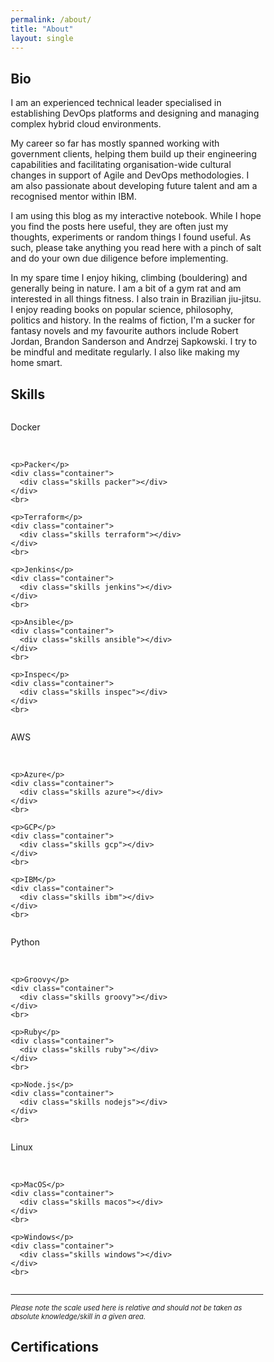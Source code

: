 ```yaml
---
permalink: /about/
title: "About"
layout: single
---
```


## Bio

I am an experienced technical leader specialised in establishing DevOps platforms and designing and managing complex hybrid cloud environments.

My career so far has mostly spanned working with government clients, helping them build up their engineering capabilities and facilitating organisation-wide cultural changes in support of Agile and DevOps methodologies. I am also passionate about developing future talent and am a recognised mentor within IBM.

I am using this blog as my interactive notebook. While I hope you find the posts here useful, they are often just my thoughts, experiments or random things I found useful. As such, please take anything you read here with a pinch of salt and do your own due diligence before implementing.

In my spare time I enjoy hiking, climbing (bouldering) and generally being in nature. I am a bit of a gym rat and am interested in all things fitness. I also train in Brazilian jiu-jitsu. I enjoy reading books on popular science, philosophy, politics and history. In the realms of fiction, I'm a sucker for fantasy novels and my favourite authors include Robert Jordan, Brandon Sanderson and Andrzej Sapkowski. I try to be mindful and meditate regularly. I also like making my home smart.

## Skills

<html>
<head>
<meta name="viewport" content="width=device-width, initial-scale=1">
<style>
* {box-sizing: border-box}

.container {
  width: 100%;
  background-color: #ddd;
  border-radius: 25px;
  border: 2px solid;
  border-color: #878383;
}

.skills {
  text-align: bottom;
  padding-top: 5px;
  padding-bottom: 5px;
  color: white;
  border-radius: 25px;
}

.terraform {width: 90%; background-color: #363535;}
.docker {width: 80%; background-color: #363535;}
.packer {width: 70%; background-color: #363535;}
.jenkins {width: 70%; background-color: #363535;}
.ansible {width: 70%; background-color: #363535;}
.inspec {width: 60%; background-color: #363535;}
.kitchenci {width: 50%; background-color: #363535;}

.python {width: 80%; background-color: #363535;}
.groovy {width: 60%; background-color: #363535;}
.ruby {width: 30%; background-color: #363535;}
.nodejs {width: 20%; background-color: #363535;}
.go {width: 20%; background-color: #363535;}

.aws {width: 80%; background-color: #3b7bf4;}
.azure {width: 40%; background-color: #3b7bf4;}
.gcp {width: 20%; background-color: #3b7bf4;}
.ibm {width: 10%; background-color: #3b7bf4;}

.linux {width: 80%; background-color: #3b7bf4;}
.macos {width: 80%; background-color: #3b7bf4;}
.windows {width: 60%; background-color: #3b7bf4;}

.excel {width: 80%; background-color: #363535;}
.ppt {width: 90%; background-color: #363535;}
.word {width: 80%; background-color: #363535;}

.polish {width: 80%; background-color: #363535;}
.english {width: 90%; background-color: #363535;}

.row {
  display: flex;
}

.column {
  flex: 25%;
  padding: 10px;
}
</style>
</head>
<body>

<div class="row">
  <div class="column">
    <p>Docker</p>
    <div class="container">
      <div class="skills docker"></div>
    </div>
    <br>

    <p>Packer</p>
    <div class="container">
      <div class="skills packer"></div>
    </div>
    <br>

    <p>Terraform</p>
    <div class="container">
      <div class="skills terraform"></div>
    </div>
    <br>

    <p>Jenkins</p>
    <div class="container">
      <div class="skills jenkins"></div>
    </div>
    <br>

    <p>Ansible</p>
    <div class="container">
      <div class="skills ansible"></div>
    </div>
    <br>

    <p>Inspec</p>
    <div class="container">
      <div class="skills inspec"></div>
    </div>
    <br>
  </div>
  <div class="column">
    <p>AWS</p>
    <div class="container">
      <div class="skills aws"></div>
    </div>
    <br>

    <p>Azure</p>
    <div class="container">
      <div class="skills azure"></div>
    </div>
    <br>

    <p>GCP</p>
    <div class="container">
      <div class="skills gcp"></div>
    </div>
    <br>

    <p>IBM</p>
    <div class="container">
      <div class="skills ibm"></div>
    </div>
    <br>
  </div>
  <div class="column">
    <p>Python</p>
    <div class="container">
      <div class="skills python"></div>
    </div>
    <br>

    <p>Groovy</p>
    <div class="container">
      <div class="skills groovy"></div>
    </div>
    <br>

    <p>Ruby</p>
    <div class="container">
      <div class="skills ruby"></div>
    </div>
    <br>

    <p>Node.js</p>
    <div class="container">
      <div class="skills nodejs"></div>
    </div>
    <br>
  </div>
  <div class="column">
    <p>Linux</p>
    <div class="container">
      <div class="skills linux"></div>
    </div>
    <br>

    <p>MacOS</p>
    <div class="container">
      <div class="skills macos"></div>
    </div>
    <br>

    <p>Windows</p>
    <div class="container">
      <div class="skills windows"></div>
    </div>
    <br>
  </div>
</div>

</body>
</html>

---
<span style="font-size:0.8em;">*Please note the scale used here is relative and should not be taken as absolute knowledge/skill in a given area.*</span>

## Certifications

<div data-iframe-width="150" data-iframe-height="270" data-share-badge-id="d3da7709-f37e-4e1f-ba94-94e563d2870f" data-share-badge-host="https://www.credly.com"></div><script type="text/javascript" async src="//cdn.credly.com/assets/utilities/embed.js"></script>

<div data-iframe-width="150" data-iframe-height="270" data-share-badge-id="4b0d411f-0692-41df-8f86-66a3ae7bea0a" data-share-badge-host="https://www.credly.com"></div><script type="text/javascript" async src="//cdn.credly.com/assets/utilities/embed.js"></script>

<div data-iframe-width="150" data-iframe-height="270" data-share-badge-id="234b5bb5-7867-4632-9fd8-6d818f8e610e" data-share-badge-host="https://www.credly.com"></div><script type="text/javascript" async src="//cdn.credly.com/assets/utilities/embed.js"></script>

<div data-iframe-width="150" data-iframe-height="270" data-share-badge-id="234b5bb5-7867-4632-9fd8-6d818f8e610e" data-share-badge-host="https://www.credly.com"></div><script type="text/javascript" async src="//cdn.credly.com/assets/utilities/embed.js"></script>